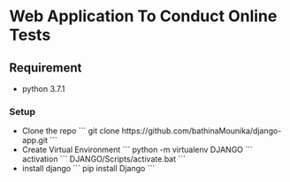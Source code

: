 # Web Application To Conduct Online Tests

## Requirement
<ul>
    <li>
        python 3.7.1
    </li>
</ul>

### Setup
<ul>
    <li>
        Clone the repo
        ```
           git clone https://github.com/bathinaMounika/django-app.git
        ```
    </li>
    <li>
        Create Virtual Environment
        ```
          python -m virtualenv DJANGO
        ```
         activation
         ```
          DJANGO/Scripts/activate.bat    
         ```
    </li>
    <li>
        install django
         ```
           pip install Django
         ```
    </li>
</ul>
